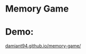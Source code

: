 # Memory Game


# Demo: 
[damiant94.github.io/memory-game/](https://damiant94.github.io/memory-game/)
